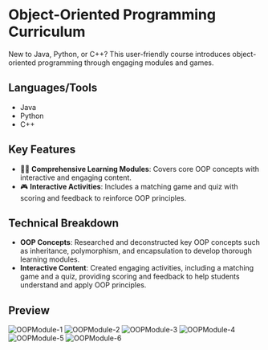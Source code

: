 # Object-Oriented Programming Curriculum

New to Java, Python, or C++? This user-friendly course introduces object-oriented programming through engaging modules and games.

## Languages/Tools

- Java
- Python
- C++

## Key Features

- 🧑‍🎓 **Comprehensive Learning Modules**: Covers core OOP concepts with interactive and engaging content.
- 🎮 **Interactive Activities**: Includes a matching game and quiz with scoring and feedback to reinforce OOP principles.

## Technical Breakdown

- **OOP Concepts**: Researched and deconstructed key OOP concepts such as inheritance, polymorphism, and encapsulation to develop thorough learning modules.
- **Interactive Content**: Created engaging activities, including a matching game and a quiz, providing scoring and feedback to help students understand and apply OOP principles.

## Preview
![OOPModule-1](https://github.com/user-attachments/assets/8c68c1e5-d6b5-4d9e-a1b7-12fcabd26c60)
![OOPModule-2](https://github.com/user-attachments/assets/3e4928ce-6bf3-4619-a94e-c83f77817f84)
![OOPModule-3](https://github.com/user-attachments/assets/8d39a7e9-7c1f-4bf5-9467-4ac27e854f7a)
![OOPModule-4](https://github.com/user-attachments/assets/ea89f855-b667-4a09-b7b3-28be71348dfa)
![OOPModule-5](https://github.com/user-attachments/assets/5fb66276-de9f-402d-8ead-5fcee9db1cb3)
![OOPModule-6](https://github.com/user-attachments/assets/a69a9092-d215-4326-8098-48a5b7749c34)
